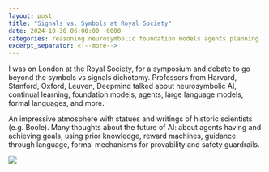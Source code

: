 ```yaml
---
layout: post
title: "Signals vs. Symbols at Royal Society"
date: 2024-10-30 06:00:00 -0000
categories: reasoning neurosymbolic foundation models agents planning
excerpt_separator: <!--more-->
---
```


I was on London at the Royal Society, for a symposium and debate to go beyond the symbols vs signals dichotomy. 
Professors from Harvard, Stanford, Oxford, Leuven, Deepmind talked about neurosymbolic AI, continual learning, foundation models, agents, large language models, formal languages, and more. 

An impressive atmosphere with statues and writings of historic scientists (e.g. Boole). 
Many thoughts about the future of AI: about agents having and achieving goals, using prior knowledge, reward machines, guidance through language, formal mechanisms for provability and safety guardrails. 

<img src="https://gertjanburghouts.github.io/pictures/royal-society-2.jpg">
